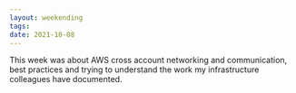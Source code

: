```yaml
---
layout: weekending
tags: 
date: 2021-10-08
---
```


This week was about AWS cross account networking and communication, best practices and trying to understand the work my infrastructure colleagues have documented.
